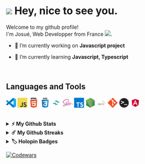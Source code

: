 <h1><img src="https://emojis.slackmojis.com/emojis/images/1531849430/4246/blob-sunglasses.gif?1531849430" width="30"/> Hey, nice to see you.</h1>
  
<p>Welcome to my github profile!<br> I'm Josué, Web Developper from France <img src="https://cdn-icons-png.flaticon.com/512/197/197560.png" width="13"/>.
</p>


- 🔭 I’m currently working on **Javascript project**

- 🌱 I’m currently learning **Javascript, Typescript**

</br>



## Languages and Tools


<code><img height="27" src="https://raw.githubusercontent.com/github/explore/80688e429a7d4ef2fca1e82350fe8e3517d3494d/topics/visual-studio-code/visual-studio-code.png"></code>
<code><img height="27" src="https://raw.githubusercontent.com/github/explore/80688e429a7d4ef2fca1e82350fe8e3517d3494d/topics/javascript/javascript.png"></code>
<code><img height = "27" src = "https://raw.githubusercontent.com/github/explore/80688e429a7d4ef2fca1e82350fe8e3517d3494d/topics/html/html.png"></code>
<code><img height = "27" src = "https://raw.githubusercontent.com/github/explore/80688e429a7d4ef2fca1e82350fe8e3517d3494d/topics/css/css.png"></code>
<code><img height="27" src="https://raw.githubusercontent.com/github/explore/80688e429a7d4ef2fca1e82350fe8e3517d3494d/topics/tailwind/tailwind.png" alt="tailwind"></code>
<code><img height = "27" src = "https://raw.githubusercontent.com/github/explore/80688e429a7d4ef2fca1e82350fe8e3517d3494d/topics/sass/sass.png"></code>
<code><img height = "27" src = "https://raw.githubusercontent.com/github/explore/80688e429a7d4ef2fca1e82350fe8e3517d3494d/topics/typescript/typescript.png"></code>
<code><img height = "27" src = "https://raw.githubusercontent.com/github/explore/80688e429a7d4ef2fca1e82350fe8e3517d3494d/topics/nodejs/nodejs.png"></code>
<code><img height = "27" src = "https://raw.githubusercontent.com/github/explore/80688e429a7d4ef2fca1e82350fe8e3517d3494d/topics/mysql/mysql.png"></code>
<code><img height="27" src="https://raw.githubusercontent.com/devicons/devicon/master/icons/git/git-original.svg" alt="git"></code>
<code><img height="27" src="https://raw.githubusercontent.com/github/explore/80688e429a7d4ef2fca1e82350fe8e3517d3494d/topics/terminal/terminal.png" alt="terminal"></code>
<code><img height="27" src="https://raw.githubusercontent.com/github/explore/80688e429a7d4ef2fca1e82350fe8e3517d3494d/topics/angular/angular.png" alt="angular">
</code>


</br>
<details>	
  <summary><b>⚡ My Github Stats</b></summary>

  <br />
  <img height="180em" src="https://github-readme-stats.vercel.app/api?username=rowada&show_icons=true&count_private=true&hide_border=true&theme=dark" />
  <img height="180em" src="https://github-readme-stats.vercel.app/api/top-langs/?username=rowada&hide_border=true&layout=compact&theme=dark"/>
</details>

<details>	
  <summary><b>☄️ My Github Streaks</b></summary>

  <br />
  <img height="180em" src="https://github-readme-streak-stats.herokuapp.com/?user=Rowada&hide_border=true&layout=compact&theme=dark" />
</details>


<details>
  <summary><b>🏷️ Holopin Badges</b></summary>
  
  <p><a href="https://holopin.io/@rowada"><img src="https://holopin.me/rowada" alt="@rowada&#;s Holopin board"></a></p>
  </details>

[![Codewars](https://www.codewars.com/users/rowada/badges/large)](https://www.codewars.com/users/rowada)
 

